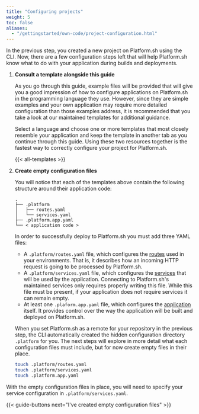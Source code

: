 ```yaml
---
title: "Configuring projects"
weight: 5
toc: false
aliases:
  - "/gettingstarted/own-code/project-configuration.html"
---
```


In the previous step, you created a new project on Platform.sh using the CLI. Now, there are a few configuration steps left that will help Platform.sh know what to do with your application during builds and deployments.

1. **Consult a template alongside this guide**

    As you go through this guide, example files will be provided that will give you a good impression of how to configure applications on Platform.sh in the programming language they use. However, since they are simple examples and your own application may require more detailed configuration than those examples address, it is recommended that you take a look at our maintained templates for additional guidance.

    Select a language and choose one or more templates that most closely resemble your application and keep the template in another tab as you continue through this guide. Using these two resources together is the fastest way to correctly configure your project for Platform.sh.

    {{< all-templates >}}

2. **Create empty configuration files**

    You will notice that each of the templates above contain the following structure around their application code:

    ```text
    .
    ├── .platform
    │   ├── routes.yaml
    │   └── services.yaml
    ├── .platform.app.yaml
    └── < application code >
    ```

    In order to successfully deploy to Platform.sh you must add three YAML files:

      * A `.platform/routes.yaml` file, which configures the [routes](/configuration/routes.html) used in your environments. That is, it describes how an incoming HTTP request is going to be processed by Platform.sh.
      * A `.platform/services.yaml` file, which configures the [services](/configuration/services.html) that will be used by the application. Connecting to Platform.sh's maintained services only requires properly writing this file. While this file must be present, if your application does not require services it can remain empty.
      * At least one `.plaform.app.yaml` file, which configures the [application](/configuration/app-containers.html) itself. It provides control over the way the application will be built and deployed on Platform.sh.

    When you set Platform.sh as a remote for your repository in the previous step, the CLI automatically created the hidden configuration directory `.platform` for you. The next steps will explore in more detail what each configuration files must include, but for now create empty files in their place.

    ```bash
    touch .platform/routes.yaml
    touch .platform/services.yaml
    touch .platform.app.yaml
    ```

With the empty configuration files in place, you will need to specify your service configuration in `.platform/services.yaml`.

{{< guide-buttons next="I've created empty configuration files" >}}
